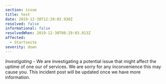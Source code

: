 ```yaml
---
section: issue
title: test
date: 2019-12-30T12:29:02.930Z
resolved: false
informational: false
resolvedWhen: 2019-12-30T08:29:03.013Z
affected:
  - Startseite
severity: down
---
```

*Investigating* - We are investigating a potential issue that might affect the uptime of one our of services. We are sorry for any inconvenience this may cause you. This incident post will be updated once we have more information.

